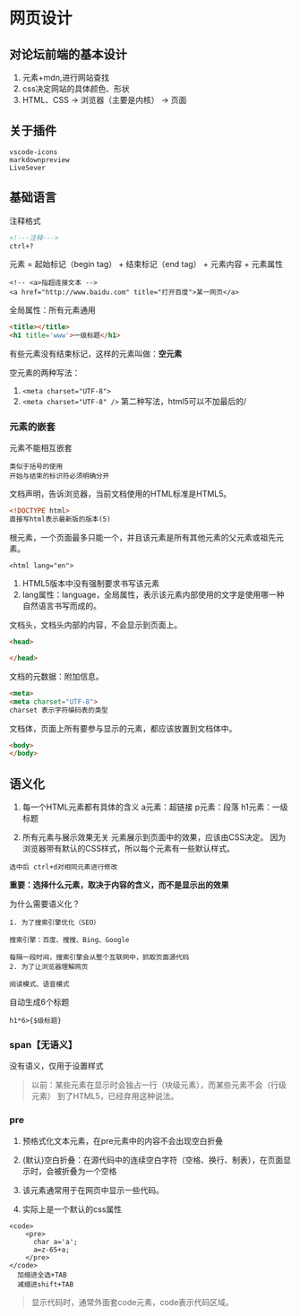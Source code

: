 # 网页设计

## 对论坛前端的基本设计

1. 元素+mdn,进行网站查找
2. css决定网站的具体颜色、形状
3. HTML、CSS -> 浏览器（主要是内核） -> 页面

## 关于插件

```插件名称
vscode-icons
markdownpreview
LiveSever
```

## 基础语言

注释格式

```html
<!---注释--->
ctrl+?
```

元素 = 起始标记（begin tag） + 结束标记（end tag） + 元素内容 + 元素属性

```exp
<!-- <a>指超连接文本 -->
<a href="http://www.baidu.com" title="打开百度">某一网页</a>
```

全局属性：所有元素通用

```html
<title></title>
<h1 title='www'>一级标题</h1>
```


有些元素没有结束标记，这样的元素叫做：**空元素**

空元素的两种写法：

1. ```<meta charset="UTF-8">```
2. ```<meta charset="UTF-8" />```
第二种写法，html5可以不加最后的/

### 元素的嵌套

元素不能相互嵌套

```exp
类似于括号的使用
开始与结束的标识符必须明确分开
```

文档声明，告诉浏览器，当前文档使用的HTML标准是HTML5。

```html
<!DOCTYPE html>
直接写html表示最新版的版本(5)
```


根元素，一个页面最多只能一个，并且该元素是所有其他元素的父元素或祖先元素。

```rootelem
<html lang="en">
```

1. HTML5版本中没有强制要求书写该元素
2. lang属性：language，全局属性，表示该元素内部使用的文字是使用哪一种自然语言书写而成的。

文档头，文档头内部的内容，不会显示到页面上。

```html
<head>

</head>
```

文档的元数据：附加信息。

```html
<meta>
<meta charset="UTF-8">
charset 表示字符编码表的类型
```

文档体，页面上所有要参与显示的元素，都应该放置到文档体中。

```html
<body>
</body>
```

## 语义化

1. 每一个HTML元素都有具体的含义
a元素：超链接
p元素：段落
h1元素：一级标题

2. 所有元素与展示效果无关
元素展示到页面中的效果，应该由CSS决定。
因为浏览器带有默认的CSS样式，所以每个元素有一些默认样式。

```tip
选中后 ctrl+d对相同元素进行修改
```

**重要：选择什么元素，取决于内容的含义，而不是显示出的效果**

为什么需要语义化？

```ans
1. 为了搜索引擎优化（SEO）

搜索引擎：百度、搜搜、Bing、Google

每隔一段时间，搜索引擎会从整个互联网中，抓取页面源代码
2. 为了让浏览器理解网页

阅读模式、语音模式
```

自动生成6个标题

```title
h1*6>{$级标题}
```

### span【无语义】

没有语义，仅用于设置样式
> 以前：某些元素在显示时会独占一行（块级元素），而某些元素不会（行级元素）
> 到了HTML5，已经弃用这种说法。

### pre

1. 预格式化文本元素，在pre元素中的内容不会出现空白折叠

2. (默认)空白折叠：在源代码中的连续空白字符（空格、换行、制表），在页面显示时，会被折叠为一个空格
3. 该元素通常用于在网页中显示一些代码。
4. 实际上是一个默认的css属性

```code
<code>
    <pre>
      char a='a';
      a=z-65+a;
    </pre>
</code>
  加缩进全选+TAB
  减缩进shift+TAB
```
> 显示代码时，通常外面套code元素，code表示代码区域。
